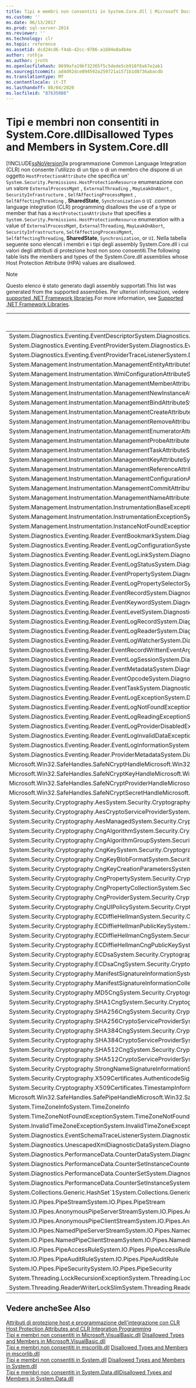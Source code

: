 ```yaml
---
title: Tipi e membri non consentiti in System.Core.dll | Microsoft Docs
ms.custom: ''
ms.date: 06/13/2017
ms.prod: sql-server-2014
ms.reviewer: ''
ms.technology: clr
ms.topic: reference
ms.assetid: dcd24cd6-f4ab-42cc-9786-a1604e8a4b4e
author: rothja
ms.author: jroth
ms.openlocfilehash: 8699afa19bf32365f5c5dede5cb918f8a67e2ab1
ms.sourcegitcommit: ad4d92dce894592a259721a1571b1d8736abacdb
ms.translationtype: MT
ms.contentlocale: it-IT
ms.lasthandoff: 08/04/2020
ms.locfileid: "87635088"
---
```

# <a name="disallowed-types-and-members-in-systemcoredll"></a><span data-ttu-id="ee187-102">Tipi e membri non consentiti in System.Core.dll</span><span class="sxs-lookup"><span data-stu-id="ee187-102">Disallowed Types and Members in System.Core.dll</span></span>
  [!INCLUDE[ssNoVersion](../../includes/ssnoversion-md.md)]<span data-ttu-id="ee187-103">la programmazione Common Language Integration (CLR) non consente l'utilizzo di un tipo o di un membro che dispone di un oggetto `HostProtectionAttribute` che specifica un' `System.Security.Permissions.HostProtectionResource` enumerazione con un valore `ExternalProcessMgmt` , `ExternalThreading` , `MayLeakOnAbort` , `SecurityInfrastructure` , `SelfAffectingProcessMgmnt` , `SelfAffectingThreading` , **SharedState**, `Synchronization` o `UI` .</span><span class="sxs-lookup"><span data-stu-id="ee187-103">common language integration (CLR) programming disallows the use of a type or member that has a `HostProtectionAttribute` that specifies a `System.Security.Permissions.HostProtectionResource` enumeration with a value of `ExternalProcessMgmt`, `ExternalThreading`, `MayLeakOnAbort`, `SecurityInfrastructure`, `SelfAffectingProcessMgmnt`, `SelfAffectingThreading`, **SharedState**, `Synchronization`, or `UI`.</span></span> <span data-ttu-id="ee187-104">Nella tabella seguente sono elencati i membri e i tipi degli assembly System.Core.dll i cui valori degli attributi di protezione host non sono consentiti.</span><span class="sxs-lookup"><span data-stu-id="ee187-104">The following table lists the members and types of the System.Core.dll assemblies whose Host Protection Attribute (HPA) values are disallowed.</span></span>  
  
> [!NOTE]  
>  <span data-ttu-id="ee187-105">Questo elenco è stato generato dagli assembly supportati.</span><span class="sxs-lookup"><span data-stu-id="ee187-105">This list was generated from the supported assemblies.</span></span> <span data-ttu-id="ee187-106">Per ulteriori informazioni, vedere [supported .NET Framework libraries](../clr-integration/database-objects/supported-net-framework-libraries.md).</span><span class="sxs-lookup"><span data-stu-id="ee187-106">For more information, see [Supported .NET Framework Libraries](../clr-integration/database-objects/supported-net-framework-libraries.md).</span></span>  
  
|<span data-ttu-id="ee187-107">Tipo o membro</span><span class="sxs-lookup"><span data-stu-id="ee187-107">Type or Member</span></span>|<span data-ttu-id="ee187-108">Valori dell'attributo di protezione host</span><span class="sxs-lookup"><span data-stu-id="ee187-108">HPA Value(s)</span></span>|  
|--------------------|--------------------|  
|<span data-ttu-id="ee187-109">System.Diagnostics.Eventing.EventDescriptor</span><span class="sxs-lookup"><span data-stu-id="ee187-109">System.Diagnostics.Eventing.EventDescriptor</span></span>|<span data-ttu-id="ee187-110">MayLeakOnAbort</span><span class="sxs-lookup"><span data-stu-id="ee187-110">MayLeakOnAbort</span></span>|  
|<span data-ttu-id="ee187-111">System.Diagnostics.Eventing.EventProvider</span><span class="sxs-lookup"><span data-stu-id="ee187-111">System.Diagnostics.Eventing.EventProvider</span></span>|<span data-ttu-id="ee187-112">MayLeakOnAbort</span><span class="sxs-lookup"><span data-stu-id="ee187-112">MayLeakOnAbort</span></span>|  
|<span data-ttu-id="ee187-113">System.Diagnostics.Eventing.EventProviderTraceListener</span><span class="sxs-lookup"><span data-stu-id="ee187-113">System.Diagnostics.Eventing.EventProviderTraceListener</span></span>|<span data-ttu-id="ee187-114">MayLeakOnAbort</span><span class="sxs-lookup"><span data-stu-id="ee187-114">MayLeakOnAbort</span></span>|  
|<span data-ttu-id="ee187-115">System.Management.Instrumentation.ManagementEntityAttribute</span><span class="sxs-lookup"><span data-stu-id="ee187-115">System.Management.Instrumentation.ManagementEntityAttribute</span></span>|<span data-ttu-id="ee187-116">MayLeakOnAbort</span><span class="sxs-lookup"><span data-stu-id="ee187-116">MayLeakOnAbort</span></span>|  
|<span data-ttu-id="ee187-117">System.Management.Instrumentation.WmiConfigurationAttribute</span><span class="sxs-lookup"><span data-stu-id="ee187-117">System.Management.Instrumentation.WmiConfigurationAttribute</span></span>|<span data-ttu-id="ee187-118">MayLeakOnAbort</span><span class="sxs-lookup"><span data-stu-id="ee187-118">MayLeakOnAbort</span></span>|  
|<span data-ttu-id="ee187-119">System.Management.Instrumentation.ManagementMemberAttribute</span><span class="sxs-lookup"><span data-stu-id="ee187-119">System.Management.Instrumentation.ManagementMemberAttribute</span></span>|<span data-ttu-id="ee187-120">MayLeakOnAbort</span><span class="sxs-lookup"><span data-stu-id="ee187-120">MayLeakOnAbort</span></span>|  
|<span data-ttu-id="ee187-121">System.Management.Instrumentation.ManagementNewInstanceAttribute</span><span class="sxs-lookup"><span data-stu-id="ee187-121">System.Management.Instrumentation.ManagementNewInstanceAttribute</span></span>|<span data-ttu-id="ee187-122">MayLeakOnAbort</span><span class="sxs-lookup"><span data-stu-id="ee187-122">MayLeakOnAbort</span></span>|  
|<span data-ttu-id="ee187-123">System.Management.Instrumentation.ManagementBindAttribute</span><span class="sxs-lookup"><span data-stu-id="ee187-123">System.Management.Instrumentation.ManagementBindAttribute</span></span>|<span data-ttu-id="ee187-124">MayLeakOnAbort</span><span class="sxs-lookup"><span data-stu-id="ee187-124">MayLeakOnAbort</span></span>|  
|<span data-ttu-id="ee187-125">System.Management.Instrumentation.ManagementCreateAttribute</span><span class="sxs-lookup"><span data-stu-id="ee187-125">System.Management.Instrumentation.ManagementCreateAttribute</span></span>|<span data-ttu-id="ee187-126">MayLeakOnAbort</span><span class="sxs-lookup"><span data-stu-id="ee187-126">MayLeakOnAbort</span></span>|  
|<span data-ttu-id="ee187-127">System.Management.Instrumentation.ManagementRemoveAttribute</span><span class="sxs-lookup"><span data-stu-id="ee187-127">System.Management.Instrumentation.ManagementRemoveAttribute</span></span>|<span data-ttu-id="ee187-128">MayLeakOnAbort</span><span class="sxs-lookup"><span data-stu-id="ee187-128">MayLeakOnAbort</span></span>|  
|<span data-ttu-id="ee187-129">System.Management.Instrumentation.ManagementEnumeratorAttribute</span><span class="sxs-lookup"><span data-stu-id="ee187-129">System.Management.Instrumentation.ManagementEnumeratorAttribute</span></span>|<span data-ttu-id="ee187-130">MayLeakOnAbort</span><span class="sxs-lookup"><span data-stu-id="ee187-130">MayLeakOnAbort</span></span>|  
|<span data-ttu-id="ee187-131">System.Management.Instrumentation.ManagementProbeAttribute</span><span class="sxs-lookup"><span data-stu-id="ee187-131">System.Management.Instrumentation.ManagementProbeAttribute</span></span>|<span data-ttu-id="ee187-132">MayLeakOnAbort</span><span class="sxs-lookup"><span data-stu-id="ee187-132">MayLeakOnAbort</span></span>|  
|<span data-ttu-id="ee187-133">System.Management.Instrumentation.ManagementTaskAttribute</span><span class="sxs-lookup"><span data-stu-id="ee187-133">System.Management.Instrumentation.ManagementTaskAttribute</span></span>|<span data-ttu-id="ee187-134">MayLeakOnAbort</span><span class="sxs-lookup"><span data-stu-id="ee187-134">MayLeakOnAbort</span></span>|  
|<span data-ttu-id="ee187-135">System.Management.Instrumentation.ManagementKeyAttribute</span><span class="sxs-lookup"><span data-stu-id="ee187-135">System.Management.Instrumentation.ManagementKeyAttribute</span></span>|<span data-ttu-id="ee187-136">MayLeakOnAbort</span><span class="sxs-lookup"><span data-stu-id="ee187-136">MayLeakOnAbort</span></span>|  
|<span data-ttu-id="ee187-137">System.Management.Instrumentation.ManagementReferenceAttribute</span><span class="sxs-lookup"><span data-stu-id="ee187-137">System.Management.Instrumentation.ManagementReferenceAttribute</span></span>|<span data-ttu-id="ee187-138">MayLeakOnAbort</span><span class="sxs-lookup"><span data-stu-id="ee187-138">MayLeakOnAbort</span></span>|  
|<span data-ttu-id="ee187-139">System.Management.Instrumentation.ManagementConfigurationAttribute</span><span class="sxs-lookup"><span data-stu-id="ee187-139">System.Management.Instrumentation.ManagementConfigurationAttribute</span></span>|<span data-ttu-id="ee187-140">MayLeakOnAbort</span><span class="sxs-lookup"><span data-stu-id="ee187-140">MayLeakOnAbort</span></span>|  
|<span data-ttu-id="ee187-141">System.Management.Instrumentation.ManagementCommitAttribute</span><span class="sxs-lookup"><span data-stu-id="ee187-141">System.Management.Instrumentation.ManagementCommitAttribute</span></span>|<span data-ttu-id="ee187-142">MayLeakOnAbort</span><span class="sxs-lookup"><span data-stu-id="ee187-142">MayLeakOnAbort</span></span>|  
|<span data-ttu-id="ee187-143">System.Management.Instrumentation.ManagementNameAttribute</span><span class="sxs-lookup"><span data-stu-id="ee187-143">System.Management.Instrumentation.ManagementNameAttribute</span></span>|<span data-ttu-id="ee187-144">MayLeakOnAbort</span><span class="sxs-lookup"><span data-stu-id="ee187-144">MayLeakOnAbort</span></span>|  
|<span data-ttu-id="ee187-145">System.Management.Instrumentation.InstrumentationBaseException</span><span class="sxs-lookup"><span data-stu-id="ee187-145">System.Management.Instrumentation.InstrumentationBaseException</span></span>|<span data-ttu-id="ee187-146">MayLeakOnAbort</span><span class="sxs-lookup"><span data-stu-id="ee187-146">MayLeakOnAbort</span></span>|  
|<span data-ttu-id="ee187-147">System.Management.Instrumentation.InstrumentationException</span><span class="sxs-lookup"><span data-stu-id="ee187-147">System.Management.Instrumentation.InstrumentationException</span></span>|<span data-ttu-id="ee187-148">MayLeakOnAbort</span><span class="sxs-lookup"><span data-stu-id="ee187-148">MayLeakOnAbort</span></span>|  
|<span data-ttu-id="ee187-149">System.Management.Instrumentation.InstanceNotFoundException</span><span class="sxs-lookup"><span data-stu-id="ee187-149">System.Management.Instrumentation.InstanceNotFoundException</span></span>|<span data-ttu-id="ee187-150">MayLeakOnAbort</span><span class="sxs-lookup"><span data-stu-id="ee187-150">MayLeakOnAbort</span></span>|  
|<span data-ttu-id="ee187-151">System.Diagnostics.Eventing.Reader.EventBookmark</span><span class="sxs-lookup"><span data-stu-id="ee187-151">System.Diagnostics.Eventing.Reader.EventBookmark</span></span>|<span data-ttu-id="ee187-152">MayLeakOnAbort</span><span class="sxs-lookup"><span data-stu-id="ee187-152">MayLeakOnAbort</span></span>|  
|<span data-ttu-id="ee187-153">System.Diagnostics.Eventing.Reader.EventLogConfiguration</span><span class="sxs-lookup"><span data-stu-id="ee187-153">System.Diagnostics.Eventing.Reader.EventLogConfiguration</span></span>|<span data-ttu-id="ee187-154">MayLeakOnAbort</span><span class="sxs-lookup"><span data-stu-id="ee187-154">MayLeakOnAbort</span></span>|  
|<span data-ttu-id="ee187-155">System.Diagnostics.Eventing.Reader.EventLogLink</span><span class="sxs-lookup"><span data-stu-id="ee187-155">System.Diagnostics.Eventing.Reader.EventLogLink</span></span>|<span data-ttu-id="ee187-156">MayLeakOnAbort</span><span class="sxs-lookup"><span data-stu-id="ee187-156">MayLeakOnAbort</span></span>|  
|<span data-ttu-id="ee187-157">System.Diagnostics.Eventing.Reader.EventLogStatus</span><span class="sxs-lookup"><span data-stu-id="ee187-157">System.Diagnostics.Eventing.Reader.EventLogStatus</span></span>|<span data-ttu-id="ee187-158">MayLeakOnAbort</span><span class="sxs-lookup"><span data-stu-id="ee187-158">MayLeakOnAbort</span></span>|  
|<span data-ttu-id="ee187-159">System.Diagnostics.Eventing.Reader.EventProperty</span><span class="sxs-lookup"><span data-stu-id="ee187-159">System.Diagnostics.Eventing.Reader.EventProperty</span></span>|<span data-ttu-id="ee187-160">MayLeakOnAbort</span><span class="sxs-lookup"><span data-stu-id="ee187-160">MayLeakOnAbort</span></span>|  
|<span data-ttu-id="ee187-161">System.Diagnostics.Eventing.Reader.EventLogPropertySelector</span><span class="sxs-lookup"><span data-stu-id="ee187-161">System.Diagnostics.Eventing.Reader.EventLogPropertySelector</span></span>|<span data-ttu-id="ee187-162">MayLeakOnAbort</span><span class="sxs-lookup"><span data-stu-id="ee187-162">MayLeakOnAbort</span></span>|  
|<span data-ttu-id="ee187-163">System.Diagnostics.Eventing.Reader.EventRecord</span><span class="sxs-lookup"><span data-stu-id="ee187-163">System.Diagnostics.Eventing.Reader.EventRecord</span></span>|<span data-ttu-id="ee187-164">MayLeakOnAbort</span><span class="sxs-lookup"><span data-stu-id="ee187-164">MayLeakOnAbort</span></span>|  
|<span data-ttu-id="ee187-165">System.Diagnostics.Eventing.Reader.EventKeyword</span><span class="sxs-lookup"><span data-stu-id="ee187-165">System.Diagnostics.Eventing.Reader.EventKeyword</span></span>|<span data-ttu-id="ee187-166">MayLeakOnAbort</span><span class="sxs-lookup"><span data-stu-id="ee187-166">MayLeakOnAbort</span></span>|  
|<span data-ttu-id="ee187-167">System.Diagnostics.Eventing.Reader.EventLevel</span><span class="sxs-lookup"><span data-stu-id="ee187-167">System.Diagnostics.Eventing.Reader.EventLevel</span></span>|<span data-ttu-id="ee187-168">MayLeakOnAbort</span><span class="sxs-lookup"><span data-stu-id="ee187-168">MayLeakOnAbort</span></span>|  
|<span data-ttu-id="ee187-169">System.Diagnostics.Eventing.Reader.EventLogRecord</span><span class="sxs-lookup"><span data-stu-id="ee187-169">System.Diagnostics.Eventing.Reader.EventLogRecord</span></span>|<span data-ttu-id="ee187-170">MayLeakOnAbort</span><span class="sxs-lookup"><span data-stu-id="ee187-170">MayLeakOnAbort</span></span>|  
|<span data-ttu-id="ee187-171">System.Diagnostics.Eventing.Reader.EventLogReader</span><span class="sxs-lookup"><span data-stu-id="ee187-171">System.Diagnostics.Eventing.Reader.EventLogReader</span></span>|<span data-ttu-id="ee187-172">MayLeakOnAbort</span><span class="sxs-lookup"><span data-stu-id="ee187-172">MayLeakOnAbort</span></span>|  
|<span data-ttu-id="ee187-173">System.Diagnostics.Eventing.Reader.EventLogWatcher</span><span class="sxs-lookup"><span data-stu-id="ee187-173">System.Diagnostics.Eventing.Reader.EventLogWatcher</span></span>|<span data-ttu-id="ee187-174">MayLeakOnAbort</span><span class="sxs-lookup"><span data-stu-id="ee187-174">MayLeakOnAbort</span></span>|  
|<span data-ttu-id="ee187-175">System.Diagnostics.Eventing.Reader.EventRecordWrittenEventArgs</span><span class="sxs-lookup"><span data-stu-id="ee187-175">System.Diagnostics.Eventing.Reader.EventRecordWrittenEventArgs</span></span>|<span data-ttu-id="ee187-176">MayLeakOnAbort</span><span class="sxs-lookup"><span data-stu-id="ee187-176">MayLeakOnAbort</span></span>|  
|<span data-ttu-id="ee187-177">System.Diagnostics.Eventing.Reader.EventLogSession</span><span class="sxs-lookup"><span data-stu-id="ee187-177">System.Diagnostics.Eventing.Reader.EventLogSession</span></span>|<span data-ttu-id="ee187-178">MayLeakOnAbort</span><span class="sxs-lookup"><span data-stu-id="ee187-178">MayLeakOnAbort</span></span>|  
|<span data-ttu-id="ee187-179">System.Diagnostics.Eventing.Reader.EventMetadata</span><span class="sxs-lookup"><span data-stu-id="ee187-179">System.Diagnostics.Eventing.Reader.EventMetadata</span></span>|<span data-ttu-id="ee187-180">MayLeakOnAbort</span><span class="sxs-lookup"><span data-stu-id="ee187-180">MayLeakOnAbort</span></span>|  
|<span data-ttu-id="ee187-181">System.Diagnostics.Eventing.Reader.EventOpcode</span><span class="sxs-lookup"><span data-stu-id="ee187-181">System.Diagnostics.Eventing.Reader.EventOpcode</span></span>|<span data-ttu-id="ee187-182">MayLeakOnAbort</span><span class="sxs-lookup"><span data-stu-id="ee187-182">MayLeakOnAbort</span></span>|  
|<span data-ttu-id="ee187-183">System.Diagnostics.Eventing.Reader.EventTask</span><span class="sxs-lookup"><span data-stu-id="ee187-183">System.Diagnostics.Eventing.Reader.EventTask</span></span>|<span data-ttu-id="ee187-184">MayLeakOnAbort</span><span class="sxs-lookup"><span data-stu-id="ee187-184">MayLeakOnAbort</span></span>|  
|<span data-ttu-id="ee187-185">System.Diagnostics.Eventing.Reader.EventLogException</span><span class="sxs-lookup"><span data-stu-id="ee187-185">System.Diagnostics.Eventing.Reader.EventLogException</span></span>|<span data-ttu-id="ee187-186">MayLeakOnAbort</span><span class="sxs-lookup"><span data-stu-id="ee187-186">MayLeakOnAbort</span></span>|  
|<span data-ttu-id="ee187-187">System.Diagnostics.Eventing.Reader.EventLogNotFoundException</span><span class="sxs-lookup"><span data-stu-id="ee187-187">System.Diagnostics.Eventing.Reader.EventLogNotFoundException</span></span>|<span data-ttu-id="ee187-188">MayLeakOnAbort</span><span class="sxs-lookup"><span data-stu-id="ee187-188">MayLeakOnAbort</span></span>|  
|<span data-ttu-id="ee187-189">System.Diagnostics.Eventing.Reader.EventLogReadingException</span><span class="sxs-lookup"><span data-stu-id="ee187-189">System.Diagnostics.Eventing.Reader.EventLogReadingException</span></span>|<span data-ttu-id="ee187-190">MayLeakOnAbort</span><span class="sxs-lookup"><span data-stu-id="ee187-190">MayLeakOnAbort</span></span>|  
|<span data-ttu-id="ee187-191">System.Diagnostics.Eventing.Reader.EventLogProviderDisabledException</span><span class="sxs-lookup"><span data-stu-id="ee187-191">System.Diagnostics.Eventing.Reader.EventLogProviderDisabledException</span></span>|<span data-ttu-id="ee187-192">MayLeakOnAbort</span><span class="sxs-lookup"><span data-stu-id="ee187-192">MayLeakOnAbort</span></span>|  
|<span data-ttu-id="ee187-193">System.Diagnostics.Eventing.Reader.EventLogInvalidDataException</span><span class="sxs-lookup"><span data-stu-id="ee187-193">System.Diagnostics.Eventing.Reader.EventLogInvalidDataException</span></span>|<span data-ttu-id="ee187-194">MayLeakOnAbort</span><span class="sxs-lookup"><span data-stu-id="ee187-194">MayLeakOnAbort</span></span>|  
|<span data-ttu-id="ee187-195">System.Diagnostics.Eventing.Reader.EventLogInformation</span><span class="sxs-lookup"><span data-stu-id="ee187-195">System.Diagnostics.Eventing.Reader.EventLogInformation</span></span>|<span data-ttu-id="ee187-196">MayLeakOnAbort</span><span class="sxs-lookup"><span data-stu-id="ee187-196">MayLeakOnAbort</span></span>|  
|<span data-ttu-id="ee187-197">System.Diagnostics.Eventing.Reader.ProviderMetadata</span><span class="sxs-lookup"><span data-stu-id="ee187-197">System.Diagnostics.Eventing.Reader.ProviderMetadata</span></span>|<span data-ttu-id="ee187-198">MayLeakOnAbort</span><span class="sxs-lookup"><span data-stu-id="ee187-198">MayLeakOnAbort</span></span>|  
|<span data-ttu-id="ee187-199">Microsoft.Win32.SafeHandles.SafeNCryptHandle</span><span class="sxs-lookup"><span data-stu-id="ee187-199">Microsoft.Win32.SafeHandles.SafeNCryptHandle</span></span>|<span data-ttu-id="ee187-200">MayLeakOnAbort</span><span class="sxs-lookup"><span data-stu-id="ee187-200">MayLeakOnAbort</span></span>|  
|<span data-ttu-id="ee187-201">Microsoft.Win32.SafeHandles.SafeNCryptKeyHandle</span><span class="sxs-lookup"><span data-stu-id="ee187-201">Microsoft.Win32.SafeHandles.SafeNCryptKeyHandle</span></span>|<span data-ttu-id="ee187-202">MayLeakOnAbort</span><span class="sxs-lookup"><span data-stu-id="ee187-202">MayLeakOnAbort</span></span>|  
|<span data-ttu-id="ee187-203">Microsoft.Win32.SafeHandles.SafeNCryptProviderHandle</span><span class="sxs-lookup"><span data-stu-id="ee187-203">Microsoft.Win32.SafeHandles.SafeNCryptProviderHandle</span></span>|<span data-ttu-id="ee187-204">MayLeakOnAbort</span><span class="sxs-lookup"><span data-stu-id="ee187-204">MayLeakOnAbort</span></span>|  
|<span data-ttu-id="ee187-205">Microsoft.Win32.SafeHandles.SafeNCryptSecretHandle</span><span class="sxs-lookup"><span data-stu-id="ee187-205">Microsoft.Win32.SafeHandles.SafeNCryptSecretHandle</span></span>|<span data-ttu-id="ee187-206">MayLeakOnAbort</span><span class="sxs-lookup"><span data-stu-id="ee187-206">MayLeakOnAbort</span></span>|  
|<span data-ttu-id="ee187-207">System.Security.Cryptography.Aes</span><span class="sxs-lookup"><span data-stu-id="ee187-207">System.Security.Cryptography.Aes</span></span>|<span data-ttu-id="ee187-208">MayLeakOnAbort</span><span class="sxs-lookup"><span data-stu-id="ee187-208">MayLeakOnAbort</span></span>|  
|<span data-ttu-id="ee187-209">System.Security.Cryptography.AesCryptoServiceProvider</span><span class="sxs-lookup"><span data-stu-id="ee187-209">System.Security.Cryptography.AesCryptoServiceProvider</span></span>|<span data-ttu-id="ee187-210">MayLeakOnAbort</span><span class="sxs-lookup"><span data-stu-id="ee187-210">MayLeakOnAbort</span></span>|  
|<span data-ttu-id="ee187-211">System.Security.Cryptography.AesManaged</span><span class="sxs-lookup"><span data-stu-id="ee187-211">System.Security.Cryptography.AesManaged</span></span>|<span data-ttu-id="ee187-212">MayLeakOnAbort</span><span class="sxs-lookup"><span data-stu-id="ee187-212">MayLeakOnAbort</span></span>|  
|<span data-ttu-id="ee187-213">System.Security.Cryptography.CngAlgorithm</span><span class="sxs-lookup"><span data-stu-id="ee187-213">System.Security.Cryptography.CngAlgorithm</span></span>|<span data-ttu-id="ee187-214">MayLeakOnAbort</span><span class="sxs-lookup"><span data-stu-id="ee187-214">MayLeakOnAbort</span></span>|  
|<span data-ttu-id="ee187-215">System.Security.Cryptography.CngAlgorithmGroup</span><span class="sxs-lookup"><span data-stu-id="ee187-215">System.Security.Cryptography.CngAlgorithmGroup</span></span>|<span data-ttu-id="ee187-216">MayLeakOnAbort</span><span class="sxs-lookup"><span data-stu-id="ee187-216">MayLeakOnAbort</span></span>|  
|<span data-ttu-id="ee187-217">System.Security.Cryptography.CngKey</span><span class="sxs-lookup"><span data-stu-id="ee187-217">System.Security.Cryptography.CngKey</span></span>|<span data-ttu-id="ee187-218">MayLeakOnAbort</span><span class="sxs-lookup"><span data-stu-id="ee187-218">MayLeakOnAbort</span></span>|  
|<span data-ttu-id="ee187-219">System.Security.Cryptography.CngKeyBlobFormat</span><span class="sxs-lookup"><span data-stu-id="ee187-219">System.Security.Cryptography.CngKeyBlobFormat</span></span>|<span data-ttu-id="ee187-220">MayLeakOnAbort</span><span class="sxs-lookup"><span data-stu-id="ee187-220">MayLeakOnAbort</span></span>|  
|<span data-ttu-id="ee187-221">System.Security.Cryptography.CngKeyCreationParameters</span><span class="sxs-lookup"><span data-stu-id="ee187-221">System.Security.Cryptography.CngKeyCreationParameters</span></span>|<span data-ttu-id="ee187-222">MayLeakOnAbort</span><span class="sxs-lookup"><span data-stu-id="ee187-222">MayLeakOnAbort</span></span>|  
|<span data-ttu-id="ee187-223">System.Security.Cryptography.CngProperty</span><span class="sxs-lookup"><span data-stu-id="ee187-223">System.Security.Cryptography.CngProperty</span></span>|<span data-ttu-id="ee187-224">MayLeakOnAbort</span><span class="sxs-lookup"><span data-stu-id="ee187-224">MayLeakOnAbort</span></span>|  
|<span data-ttu-id="ee187-225">System.Security.Cryptography.CngPropertyCollection</span><span class="sxs-lookup"><span data-stu-id="ee187-225">System.Security.Cryptography.CngPropertyCollection</span></span>|<span data-ttu-id="ee187-226">MayLeakOnAbort</span><span class="sxs-lookup"><span data-stu-id="ee187-226">MayLeakOnAbort</span></span>|  
|<span data-ttu-id="ee187-227">System.Security.Cryptography.CngProvider</span><span class="sxs-lookup"><span data-stu-id="ee187-227">System.Security.Cryptography.CngProvider</span></span>|<span data-ttu-id="ee187-228">MayLeakOnAbort</span><span class="sxs-lookup"><span data-stu-id="ee187-228">MayLeakOnAbort</span></span>|  
|<span data-ttu-id="ee187-229">System.Security.Cryptography.CngUIPolicy</span><span class="sxs-lookup"><span data-stu-id="ee187-229">System.Security.Cryptography.CngUIPolicy</span></span>|<span data-ttu-id="ee187-230">MayLeakOnAbort</span><span class="sxs-lookup"><span data-stu-id="ee187-230">MayLeakOnAbort</span></span>|  
|<span data-ttu-id="ee187-231">System.Security.Cryptography.ECDiffieHellman</span><span class="sxs-lookup"><span data-stu-id="ee187-231">System.Security.Cryptography.ECDiffieHellman</span></span>|<span data-ttu-id="ee187-232">MayLeakOnAbort</span><span class="sxs-lookup"><span data-stu-id="ee187-232">MayLeakOnAbort</span></span>|  
|<span data-ttu-id="ee187-233">System.Security.Cryptography.ECDiffieHellmanPublicKey</span><span class="sxs-lookup"><span data-stu-id="ee187-233">System.Security.Cryptography.ECDiffieHellmanPublicKey</span></span>|<span data-ttu-id="ee187-234">MayLeakOnAbort</span><span class="sxs-lookup"><span data-stu-id="ee187-234">MayLeakOnAbort</span></span>|  
|<span data-ttu-id="ee187-235">System.Security.Cryptography.ECDiffieHellmanCng</span><span class="sxs-lookup"><span data-stu-id="ee187-235">System.Security.Cryptography.ECDiffieHellmanCng</span></span>|<span data-ttu-id="ee187-236">MayLeakOnAbort</span><span class="sxs-lookup"><span data-stu-id="ee187-236">MayLeakOnAbort</span></span>|  
|<span data-ttu-id="ee187-237">System.Security.Cryptography.ECDiffieHellmanCngPublicKey</span><span class="sxs-lookup"><span data-stu-id="ee187-237">System.Security.Cryptography.ECDiffieHellmanCngPublicKey</span></span>|<span data-ttu-id="ee187-238">MayLeakOnAbort</span><span class="sxs-lookup"><span data-stu-id="ee187-238">MayLeakOnAbort</span></span>|  
|<span data-ttu-id="ee187-239">System.Security.Cryptography.ECDsa</span><span class="sxs-lookup"><span data-stu-id="ee187-239">System.Security.Cryptography.ECDsa</span></span>|<span data-ttu-id="ee187-240">MayLeakOnAbort</span><span class="sxs-lookup"><span data-stu-id="ee187-240">MayLeakOnAbort</span></span>|  
|<span data-ttu-id="ee187-241">System.Security.Cryptography.ECDsaCng</span><span class="sxs-lookup"><span data-stu-id="ee187-241">System.Security.Cryptography.ECDsaCng</span></span>|<span data-ttu-id="ee187-242">MayLeakOnAbort</span><span class="sxs-lookup"><span data-stu-id="ee187-242">MayLeakOnAbort</span></span>|  
|<span data-ttu-id="ee187-243">System.Security.Cryptography.ManifestSignatureInformation</span><span class="sxs-lookup"><span data-stu-id="ee187-243">System.Security.Cryptography.ManifestSignatureInformation</span></span>|<span data-ttu-id="ee187-244">MayLeakOnAbort</span><span class="sxs-lookup"><span data-stu-id="ee187-244">MayLeakOnAbort</span></span>|  
|<span data-ttu-id="ee187-245">System.Security.Cryptography.ManifestSignatureInformationCollection</span><span class="sxs-lookup"><span data-stu-id="ee187-245">System.Security.Cryptography.ManifestSignatureInformationCollection</span></span>|<span data-ttu-id="ee187-246">MayLeakOnAbort</span><span class="sxs-lookup"><span data-stu-id="ee187-246">MayLeakOnAbort</span></span>|  
|<span data-ttu-id="ee187-247">System.Security.Cryptography.MD5Cng</span><span class="sxs-lookup"><span data-stu-id="ee187-247">System.Security.Cryptography.MD5Cng</span></span>|<span data-ttu-id="ee187-248">MayLeakOnAbort</span><span class="sxs-lookup"><span data-stu-id="ee187-248">MayLeakOnAbort</span></span>|  
|<span data-ttu-id="ee187-249">System.Security.Cryptography.SHA1Cng</span><span class="sxs-lookup"><span data-stu-id="ee187-249">System.Security.Cryptography.SHA1Cng</span></span>|<span data-ttu-id="ee187-250">MayLeakOnAbort</span><span class="sxs-lookup"><span data-stu-id="ee187-250">MayLeakOnAbort</span></span>|  
|<span data-ttu-id="ee187-251">System.Security.Cryptography.SHA256Cng</span><span class="sxs-lookup"><span data-stu-id="ee187-251">System.Security.Cryptography.SHA256Cng</span></span>|<span data-ttu-id="ee187-252">MayLeakOnAbort</span><span class="sxs-lookup"><span data-stu-id="ee187-252">MayLeakOnAbort</span></span>|  
|<span data-ttu-id="ee187-253">System.Security.Cryptography.SHA256CryptoServiceProvider</span><span class="sxs-lookup"><span data-stu-id="ee187-253">System.Security.Cryptography.SHA256CryptoServiceProvider</span></span>|<span data-ttu-id="ee187-254">MayLeakOnAbort</span><span class="sxs-lookup"><span data-stu-id="ee187-254">MayLeakOnAbort</span></span>|  
|<span data-ttu-id="ee187-255">System.Security.Cryptography.SHA384Cng</span><span class="sxs-lookup"><span data-stu-id="ee187-255">System.Security.Cryptography.SHA384Cng</span></span>|<span data-ttu-id="ee187-256">MayLeakOnAbort</span><span class="sxs-lookup"><span data-stu-id="ee187-256">MayLeakOnAbort</span></span>|  
|<span data-ttu-id="ee187-257">System.Security.Cryptography.SHA384CryptoServiceProvider</span><span class="sxs-lookup"><span data-stu-id="ee187-257">System.Security.Cryptography.SHA384CryptoServiceProvider</span></span>|<span data-ttu-id="ee187-258">MayLeakOnAbort</span><span class="sxs-lookup"><span data-stu-id="ee187-258">MayLeakOnAbort</span></span>|  
|<span data-ttu-id="ee187-259">System.Security.Cryptography.SHA512Cng</span><span class="sxs-lookup"><span data-stu-id="ee187-259">System.Security.Cryptography.SHA512Cng</span></span>|<span data-ttu-id="ee187-260">MayLeakOnAbort</span><span class="sxs-lookup"><span data-stu-id="ee187-260">MayLeakOnAbort</span></span>|  
|<span data-ttu-id="ee187-261">System.Security.Cryptography.SHA512CryptoServiceProvider</span><span class="sxs-lookup"><span data-stu-id="ee187-261">System.Security.Cryptography.SHA512CryptoServiceProvider</span></span>|<span data-ttu-id="ee187-262">MayLeakOnAbort</span><span class="sxs-lookup"><span data-stu-id="ee187-262">MayLeakOnAbort</span></span>|  
|<span data-ttu-id="ee187-263">System.Security.Cryptography.StrongNameSignatureInformation</span><span class="sxs-lookup"><span data-stu-id="ee187-263">System.Security.Cryptography.StrongNameSignatureInformation</span></span>|<span data-ttu-id="ee187-264">MayLeakOnAbort</span><span class="sxs-lookup"><span data-stu-id="ee187-264">MayLeakOnAbort</span></span>|  
|<span data-ttu-id="ee187-265">System.Security.Cryptography.X509Certificates.AuthenticodeSignatureInformation</span><span class="sxs-lookup"><span data-stu-id="ee187-265">System.Security.Cryptography.X509Certificates.AuthenticodeSignatureInformation</span></span>|<span data-ttu-id="ee187-266">MayLeakOnAbort</span><span class="sxs-lookup"><span data-stu-id="ee187-266">MayLeakOnAbort</span></span>|  
|<span data-ttu-id="ee187-267">System.Security.Cryptography.X509Certificates.TimestampInformation</span><span class="sxs-lookup"><span data-stu-id="ee187-267">System.Security.Cryptography.X509Certificates.TimestampInformation</span></span>|<span data-ttu-id="ee187-268">MayLeakOnAbort</span><span class="sxs-lookup"><span data-stu-id="ee187-268">MayLeakOnAbort</span></span>|  
|<span data-ttu-id="ee187-269">Microsoft.Win32.SafeHandles.SafePipeHandle</span><span class="sxs-lookup"><span data-stu-id="ee187-269">Microsoft.Win32.SafeHandles.SafePipeHandle</span></span>|<span data-ttu-id="ee187-270">MayLeakOnAbort</span><span class="sxs-lookup"><span data-stu-id="ee187-270">MayLeakOnAbort</span></span>|  
|<span data-ttu-id="ee187-271">System.TimeZoneInfo</span><span class="sxs-lookup"><span data-stu-id="ee187-271">System.TimeZoneInfo</span></span>|<span data-ttu-id="ee187-272">MayLeakOnAbort</span><span class="sxs-lookup"><span data-stu-id="ee187-272">MayLeakOnAbort</span></span>|  
|<span data-ttu-id="ee187-273">System.TimeZoneNotFoundException</span><span class="sxs-lookup"><span data-stu-id="ee187-273">System.TimeZoneNotFoundException</span></span>|<span data-ttu-id="ee187-274">MayLeakOnAbort</span><span class="sxs-lookup"><span data-stu-id="ee187-274">MayLeakOnAbort</span></span>|  
|<span data-ttu-id="ee187-275">System.InvalidTimeZoneException</span><span class="sxs-lookup"><span data-stu-id="ee187-275">System.InvalidTimeZoneException</span></span>|<span data-ttu-id="ee187-276">MayLeakOnAbort</span><span class="sxs-lookup"><span data-stu-id="ee187-276">MayLeakOnAbort</span></span>|  
|<span data-ttu-id="ee187-277">System.Diagnostics.EventSchemaTraceListener</span><span class="sxs-lookup"><span data-stu-id="ee187-277">System.Diagnostics.EventSchemaTraceListener</span></span>|<span data-ttu-id="ee187-278">MayLeakOnAbort</span><span class="sxs-lookup"><span data-stu-id="ee187-278">MayLeakOnAbort</span></span>|  
|<span data-ttu-id="ee187-279">System.Diagnostics.UnescapedXmlDiagnosticData</span><span class="sxs-lookup"><span data-stu-id="ee187-279">System.Diagnostics.UnescapedXmlDiagnosticData</span></span>|<span data-ttu-id="ee187-280">MayLeakOnAbort</span><span class="sxs-lookup"><span data-stu-id="ee187-280">MayLeakOnAbort</span></span>|  
|<span data-ttu-id="ee187-281">System.Diagnostics.PerformanceData.CounterData</span><span class="sxs-lookup"><span data-stu-id="ee187-281">System.Diagnostics.PerformanceData.CounterData</span></span>|<span data-ttu-id="ee187-282">MayLeakOnAbort</span><span class="sxs-lookup"><span data-stu-id="ee187-282">MayLeakOnAbort</span></span>|  
|<span data-ttu-id="ee187-283">System.Diagnostics.PerformanceData.CounterSetInstanceCounterDataSet</span><span class="sxs-lookup"><span data-stu-id="ee187-283">System.Diagnostics.PerformanceData.CounterSetInstanceCounterDataSet</span></span>|<span data-ttu-id="ee187-284">MayLeakOnAbort</span><span class="sxs-lookup"><span data-stu-id="ee187-284">MayLeakOnAbort</span></span>|  
|<span data-ttu-id="ee187-285">System.Diagnostics.PerformanceData.CounterSet</span><span class="sxs-lookup"><span data-stu-id="ee187-285">System.Diagnostics.PerformanceData.CounterSet</span></span>|<span data-ttu-id="ee187-286">MayLeakOnAbort</span><span class="sxs-lookup"><span data-stu-id="ee187-286">MayLeakOnAbort</span></span>|  
|<span data-ttu-id="ee187-287">System.Diagnostics.PerformanceData.CounterSetInstance</span><span class="sxs-lookup"><span data-stu-id="ee187-287">System.Diagnostics.PerformanceData.CounterSetInstance</span></span>|<span data-ttu-id="ee187-288">MayLeakOnAbort</span><span class="sxs-lookup"><span data-stu-id="ee187-288">MayLeakOnAbort</span></span>|  
|<span data-ttu-id="ee187-289">System.Collections.Generic.HashSet\`1</span><span class="sxs-lookup"><span data-stu-id="ee187-289">System.Collections.Generic.HashSet\`1</span></span>|<span data-ttu-id="ee187-290">MayLeakOnAbort</span><span class="sxs-lookup"><span data-stu-id="ee187-290">MayLeakOnAbort</span></span>|  
|<span data-ttu-id="ee187-291">System.IO.Pipes.PipeStream</span><span class="sxs-lookup"><span data-stu-id="ee187-291">System.IO.Pipes.PipeStream</span></span>|<span data-ttu-id="ee187-292">MayLeakOnAbort</span><span class="sxs-lookup"><span data-stu-id="ee187-292">MayLeakOnAbort</span></span>|  
|<span data-ttu-id="ee187-293">System.IO.Pipes.AnonymousPipeServerStream</span><span class="sxs-lookup"><span data-stu-id="ee187-293">System.IO.Pipes.AnonymousPipeServerStream</span></span>|<span data-ttu-id="ee187-294">MayLeakOnAbort</span><span class="sxs-lookup"><span data-stu-id="ee187-294">MayLeakOnAbort</span></span>|  
|<span data-ttu-id="ee187-295">System.IO.Pipes.AnonymousPipeClientStream</span><span class="sxs-lookup"><span data-stu-id="ee187-295">System.IO.Pipes.AnonymousPipeClientStream</span></span>|<span data-ttu-id="ee187-296">MayLeakOnAbort</span><span class="sxs-lookup"><span data-stu-id="ee187-296">MayLeakOnAbort</span></span>|  
|<span data-ttu-id="ee187-297">System.IO.Pipes.NamedPipeServerStream</span><span class="sxs-lookup"><span data-stu-id="ee187-297">System.IO.Pipes.NamedPipeServerStream</span></span>|<span data-ttu-id="ee187-298">MayLeakOnAbort</span><span class="sxs-lookup"><span data-stu-id="ee187-298">MayLeakOnAbort</span></span>|  
|<span data-ttu-id="ee187-299">System.IO.Pipes.NamedPipeClientStream</span><span class="sxs-lookup"><span data-stu-id="ee187-299">System.IO.Pipes.NamedPipeClientStream</span></span>|<span data-ttu-id="ee187-300">MayLeakOnAbort</span><span class="sxs-lookup"><span data-stu-id="ee187-300">MayLeakOnAbort</span></span>|  
|<span data-ttu-id="ee187-301">System.IO.Pipes.PipeAccessRule</span><span class="sxs-lookup"><span data-stu-id="ee187-301">System.IO.Pipes.PipeAccessRule</span></span>|<span data-ttu-id="ee187-302">MayLeakOnAbort</span><span class="sxs-lookup"><span data-stu-id="ee187-302">MayLeakOnAbort</span></span>|  
|<span data-ttu-id="ee187-303">System.IO.Pipes.PipeAuditRule</span><span class="sxs-lookup"><span data-stu-id="ee187-303">System.IO.Pipes.PipeAuditRule</span></span>|<span data-ttu-id="ee187-304">MayLeakOnAbort</span><span class="sxs-lookup"><span data-stu-id="ee187-304">MayLeakOnAbort</span></span>|  
|<span data-ttu-id="ee187-305">System.IO.Pipes.PipeSecurity</span><span class="sxs-lookup"><span data-stu-id="ee187-305">System.IO.Pipes.PipeSecurity</span></span>|<span data-ttu-id="ee187-306">MayLeakOnAbort</span><span class="sxs-lookup"><span data-stu-id="ee187-306">MayLeakOnAbort</span></span>|  
|<span data-ttu-id="ee187-307">System.Threading.LockRecursionException</span><span class="sxs-lookup"><span data-stu-id="ee187-307">System.Threading.LockRecursionException</span></span>|<span data-ttu-id="ee187-308">MayLeakOnAbort</span><span class="sxs-lookup"><span data-stu-id="ee187-308">MayLeakOnAbort</span></span>|  
|<span data-ttu-id="ee187-309">System.Threading.ReaderWriterLockSlim</span><span class="sxs-lookup"><span data-stu-id="ee187-309">System.Threading.ReaderWriterLockSlim</span></span>|<span data-ttu-id="ee187-310">MayLeakOnAbort</span><span class="sxs-lookup"><span data-stu-id="ee187-310">MayLeakOnAbort</span></span>|  
  
## <a name="see-also"></a><span data-ttu-id="ee187-311">Vedere anche</span><span class="sxs-lookup"><span data-stu-id="ee187-311">See Also</span></span>  
 <span data-ttu-id="ee187-312">[Attributi di protezione host e programmazione dell'integrazione con CLR](host-protection-attributes-and-clr-integration-programming.md) </span><span class="sxs-lookup"><span data-stu-id="ee187-312">[Host Protection Attributes and CLR Integration Programming](host-protection-attributes-and-clr-integration-programming.md) </span></span>  
 <span data-ttu-id="ee187-313">[Tipi e membri non consentiti in Microsoft.VisualBasic.dll](disallowed-types-and-members-in-microsoft-visualbasic-dll.md) </span><span class="sxs-lookup"><span data-stu-id="ee187-313">[Disallowed Types and Members in Microsoft.VisualBasic.dll](disallowed-types-and-members-in-microsoft-visualbasic-dll.md) </span></span>  
 <span data-ttu-id="ee187-314">[Tipi e membri non consentiti in mscorlib.dll](disallowed-types-and-members-in-mscorlib-dll.md) </span><span class="sxs-lookup"><span data-stu-id="ee187-314">[Disallowed Types and Members in mscorlib.dll](disallowed-types-and-members-in-mscorlib-dll.md) </span></span>  
 <span data-ttu-id="ee187-315">[Tipi e membri non consentiti in System.dll](disallowed-types-and-members-in-system-dll.md) </span><span class="sxs-lookup"><span data-stu-id="ee187-315">[Disallowed Types and Members in System.dll](disallowed-types-and-members-in-system-dll.md) </span></span>  
 [<span data-ttu-id="ee187-316">Tipi e membri non consentiti in System.Data.dll</span><span class="sxs-lookup"><span data-stu-id="ee187-316">Disallowed Types and Members in System.Data.dll</span></span>](disallowed-types-and-members-in-system-data-dll.md)  
  
  
